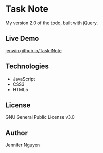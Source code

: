 # Task Note
My version 2.0 of the todo, built with jQuery.

## Live Demo
[jenwin.github.io/Task-Note](https://jenwin.github.io/Task-Note/)

## Technologies
- JavaScript
- CSS3
- HTML5

## License
GNU General Public License v3.0

## Author
Jennifer Nguyen